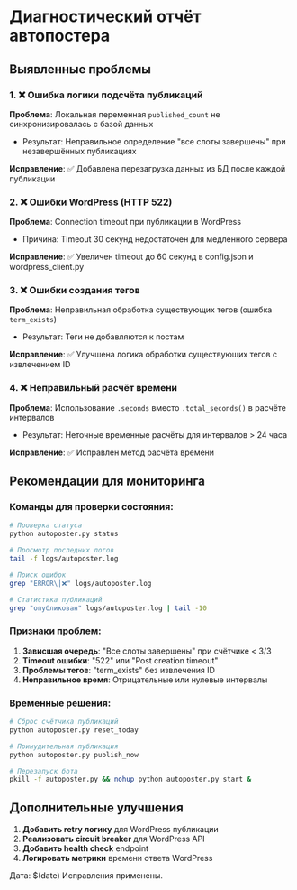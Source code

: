 # Диагностический отчёт автопостера

## Выявленные проблемы

### 1. ❌ Ошибка логики подсчёта публикаций

**Проблема**: Локальная переменная `published_count` не синхронизировалась с базой данных
- Результат: Неправильное определение "все слоты завершены" при незавершённых публикациях

**Исправление**: ✅ Добавлена перезагрузка данных из БД после каждой публикации

### 2. ❌ Ошибки WordPress (HTTP 522)

**Проблема**: Connection timeout при публикации в WordPress
- Причина: Timeout 30 секунд недостаточен для медленного сервера

**Исправление**: ✅ Увеличен timeout до 60 секунд в config.json и wordpress_client.py

### 3. ❌ Ошибки создания тегов

**Проблема**: Неправильная обработка существующих тегов (ошибка `term_exists`)
- Результат: Теги не добавляются к постам

**Исправление**: ✅ Улучшена логика обработки существующих тегов с извлечением ID

### 4. ❌ Неправильный расчёт времени

**Проблема**: Использование `.seconds` вместо `.total_seconds()` в расчёте интервалов
- Результат: Неточные временные расчёты для интервалов > 24 часа

**Исправление**: ✅ Исправлен метод расчёта времени

## Рекомендации для мониторинга

### Команды для проверки состояния:

```bash
# Проверка статуса
python autoposter.py status

# Просмотр последних логов
tail -f logs/autoposter.log

# Поиск ошибок
grep "ERROR\|❌" logs/autoposter.log

# Статистика публикаций
grep "опубликован" logs/autoposter.log | tail -10
```

### Признаки проблем:

1. **Зависшая очередь**: "Все слоты завершены" при счётчике < 3/3
2. **Timeout ошибки**: "522" или "Post creation timeout"  
3. **Проблемы тегов**: "term_exists" без извлечения ID
4. **Неправильное время**: Отрицательные или нулевые интервалы

### Временные решения:

```bash
# Сброс счётчика публикаций
python autoposter.py reset_today

# Принудительная публикация
python autoposter.py publish_now

# Перезапуск бота
pkill -f autoposter.py && nohup python autoposter.py start &
```

## Дополнительные улучшения

1. **Добавить retry логику** для WordPress публикации
2. **Реализовать circuit breaker** для WordPress API
3. **Добавить health check** endpoint
4. **Логировать метрики** времени ответа WordPress

Дата: $(date)
Исправления применены. 